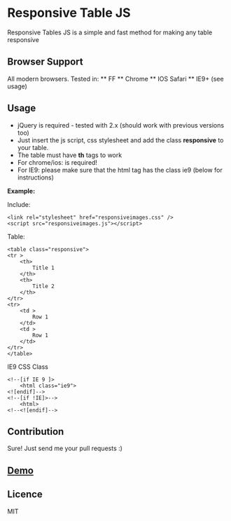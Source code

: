 Responsive Table JS
===================

Responsive Tables JS is a simple and fast method for making any table responsive

Browser Support
---------------

All modern browsers. Tested in:
** FF
** Chrome
** IOS Safari
** IE9+ (see usage)

Usage
------

* jQuery is required - tested with 2.x (should work with previous versions too)
* Just insert the js script, css stylesheet and add the class **responsive** to your table.
* The table must have **th** tags to work
* For chrome/ios: <!DOCTYPE html> is required!
* For IE9: please make sure that the html tag has the class ie9 (below for instructions)

**Example:**

Include:

    <link rel="stylesheet" href="responsiveimages.css" />
    <script src="responsiveimages.js"></script>
 
Table:

    <table class="responsive">
    <tr >
        <th>
            Title 1
        </th>
        <th>
            Title 2
        </th>
    </tr>
    <tr>
        <td >
            Row 1
        </td>
        <td >
            Row 1
        </td>
    </tr>
    </table>

IE9 CSS Class

    <!--[if IE 9 ]>
        <html class="ie9">
    <![endif]-->
    <!--[if !IE]>-->
        <html>
    <!--<![endif]-->

Contribution
------------

Sure! Just send me your pull requests :)

[Demo]
----

Licence
-------

MIT

[Demo]:http://smasala.github.io/responsive-tables-js/demo.html
